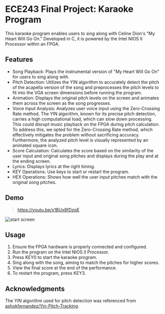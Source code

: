 # ECE243 Final Project: Karaoke Program
This karaoke program enables users to sing along with Celine Dion's "My Heart Will Go On." Developed in C, it is powered by the Intel NIOS II Processor within an FPGA.


## Features
- Song Playback: Plays the instrumental version of "My Heart Will Go On" for users to sing along with.
- Pitch Detection: Utilizes the YIN algorithm to accurately detect the pitch of the acapella version of the song and preprocesses the pitch levels to fit into the VGA screen dimensions before running the program.
- Animation: Displays the original pitch levels on the screen and animates them across the screen as the song progresses.
- Voice Input Analysis: Analyzes user voice input using the Zero-Crossing Rate method. The YIN algorithm, known for its precise pitch detection, carries a high computational load, which can slow down processing. This could disrupt music playback on the FPGA during pitch calculation. To address this, we opted for the Zero-Crossing Rate method, which effectively mitigates the problem without sacrificing accuracy. Furthermore, the analyzed pitch level is visually represented by an animated square icon.
- Score Calculation: Calculates the score based on the similarity of the user input and original song pitches and displays during the play and at the ending screen.
- Lyrics: Displays lyrics at the right timing.
- KEY Operations: Use keys to start or restart the program.
- HEX Operations: Shows how well the user input pitches match with the original song pitches.


## Demo
> https://youtu.be/x1BUx8fDzpE

![start screen](https://github.com/suyeon240park/ECE243/rsc/images/background/start_screen)


## Usage
1. Ensure the FPGA hardware is properly connected and configured.
2. Run the program on the Intel NIOS II Processor.
3. Press KEY0 to start the karaoke program.
4. Sing along with the song, aiming to match the pitches for higher scores.
5. View the final score at the end of the performance.
6. To restart the program, press KEY3.


## Acknowledgments
The YIN algorithm used for pitch detection was referenced from [ashokfernandez/Yin-Pitch-Tracking](https://github.com/ashokfernandez/Yin-Pitch-Tracking/tree/master).
